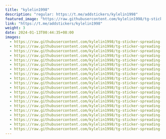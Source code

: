 ```yaml
---
title: "kylelin1998"
description: "regular: https://t.me/addstickers/kylelin1998"
featured_image: "https://raw.githubusercontent.com/kylelin1998/tg-sticker-spreading-worldwide-images/main/img/d5200154-4383-44e4-a420-f9ef8125595a.jpg"
link: "https://t.me/addstickers/kylelin1998"
weight: 3
date: 2024-01-13T00:44:35+08:00
images:
  - https://raw.githubusercontent.com/kylelin1998/tg-sticker-spreading-worldwide-images/main/img/d5200154-4383-44e4-a420-f9ef8125595a.jpg
  - https://raw.githubusercontent.com/kylelin1998/tg-sticker-spreading-worldwide-images/main/img/5c011252-5c35-40e0-9f66-923a255b7da2.jpg
  - https://raw.githubusercontent.com/kylelin1998/tg-sticker-spreading-worldwide-images/main/img/fe6b2136-0c15-4053-8909-4883bd2ae888.jpg
  - https://raw.githubusercontent.com/kylelin1998/tg-sticker-spreading-worldwide-images/main/img/e37b71b0-a037-42ce-9195-5df4911f58aa.jpg
  - https://raw.githubusercontent.com/kylelin1998/tg-sticker-spreading-worldwide-images/main/img/6c963cae-e771-4c75-9423-69445f661858.jpg
  - https://raw.githubusercontent.com/kylelin1998/tg-sticker-spreading-worldwide-images/main/img/394bbbab-f3a0-4d49-aac4-0c282501e19c.jpg
  - https://raw.githubusercontent.com/kylelin1998/tg-sticker-spreading-worldwide-images/main/img/bf33c76b-6589-4bc9-a98c-eda37b8ef829.jpg
  - https://raw.githubusercontent.com/kylelin1998/tg-sticker-spreading-worldwide-images/main/img/d1b16729-e7ff-46cf-b8a3-2827fd370e3a.jpg
  - https://raw.githubusercontent.com/kylelin1998/tg-sticker-spreading-worldwide-images/main/img/96da3878-1db9-43dd-9fdd-c7542143ae35.jpg
  - https://raw.githubusercontent.com/kylelin1998/tg-sticker-spreading-worldwide-images/main/img/56e5edb7-ee32-4c7e-aae0-e52813924732.jpg
  - https://raw.githubusercontent.com/kylelin1998/tg-sticker-spreading-worldwide-images/main/img/67a7fc9e-38fb-4fe5-b7a0-f138b8078a8d.jpg
  - https://raw.githubusercontent.com/kylelin1998/tg-sticker-spreading-worldwide-images/main/img/2a2b02b6-9b12-4552-ad70-eb4c178f1b5a.jpg
  - https://raw.githubusercontent.com/kylelin1998/tg-sticker-spreading-worldwide-images/main/img/1ee4df22-6189-4c1e-b844-aba844a86c7d.jpg
  - https://raw.githubusercontent.com/kylelin1998/tg-sticker-spreading-worldwide-images/main/img/a1c38321-1311-434c-8d49-0cf341816504.jpg
  - https://raw.githubusercontent.com/kylelin1998/tg-sticker-spreading-worldwide-images/main/img/d62a57b5-c80b-4a38-b50d-beede0becf2b.jpg
  - https://raw.githubusercontent.com/kylelin1998/tg-sticker-spreading-worldwide-images/main/img/fc407566-75d6-4524-8be7-f8ba2744f494.jpg
  - https://raw.githubusercontent.com/kylelin1998/tg-sticker-spreading-worldwide-images/main/img/6298cbcc-ed3c-4ca5-b6a7-773d4893be6d.jpg
  - https://raw.githubusercontent.com/kylelin1998/tg-sticker-spreading-worldwide-images/main/img/c22bf49b-2852-49c8-9122-b95529b9bdb5.jpg
  - https://raw.githubusercontent.com/kylelin1998/tg-sticker-spreading-worldwide-images/main/img/ed8821fe-b085-45b7-8549-8a5c636495c1.jpg
  - https://raw.githubusercontent.com/kylelin1998/tg-sticker-spreading-worldwide-images/main/img/0399408f-ca82-4caa-9df0-019925482a6f.jpg
---
```

